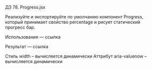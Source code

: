 ДЗ 78. Progress.jsx

Реализуйте и экспортируйте по умолчанию компонент Progress, который принимает свойство
percentage и рисует статический прогресс бар.

Использование — ссылка

Результат — ссылка

Стиль width – вычисляется динамически
Аттрибут aria-valuenow – вычисляется динамически